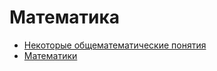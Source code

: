 # Математика

- [Некоторые общематематические понятия](chapter1.md)
- [Математики](mathematicians.md)
